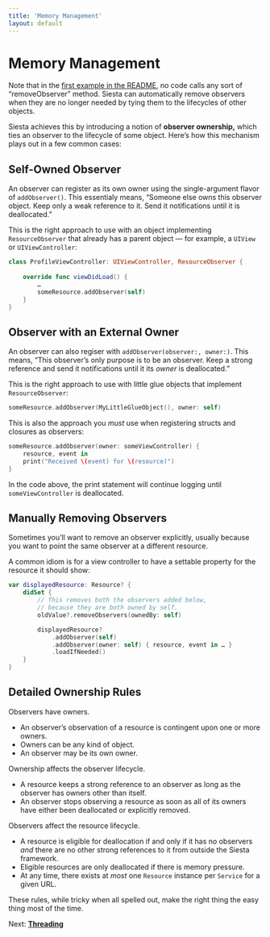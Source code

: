 ```yaml
---
title: 'Memory Management'
layout: default
---
```


# Memory Management

Note that in the [first example in the README](https://bustoutsolutions.github.io/siesta/#basic-usage), no code calls any sort of “removeObserver” method. Siesta can automatically remove observers when they are no longer needed by tying them to the lifecycles of other objects.

Siesta achieves this by introducing a notion of **observer ownership,** which ties an observer to the lifecycle of some object. Here’s how this mechanism plays out in a few common cases:

## Self-Owned Observer

An observer can register as its own owner using the single-argument flavor of `addObserver()`. This essentialy means, “Someone else owns this observer object. Keep only a weak reference to it. Send it notifications until it is deallocated.”

This is the right approach to use with an object implementing `ResourceObserver` that already has a parent object — for example, a `UIView` or `UIViewController`:

```swift
class ProfileViewController: UIViewController, ResourceObserver {
        
    override func viewDidLoad() {
        …
        someResource.addObserver(self)
    }
}
```

## Observer with an External Owner

An observer can also regiser with `addObserver(observer:, owner:)`. This means, “This observer’s only purpose is to be an observer. Keep a strong reference and send it notifications until it its _owner_ is deallocated.”

This is the right approach to use with little glue objects that implement `ResourceObserver`:

```swift
someResource.addObserver(MyLittleGlueObject(), owner: self)
```

This is also the approach you _must_ use when registering structs and closures as observers:

```swift
someResource.addObserver(owner: someViewController) {
    resource, event in
    print("Received \(event) for \(resource)")
}
```

In the code above, the print statement will continue logging until `someViewController` is deallocated.

## Manually Removing Observers

Sometimes you’ll want to remove an observer explicitly, usually because you want to point the same observer at a different resource.

A common idiom is for a view controller to have a settable property for the resource it should show:

```swift
var displayedResource: Resource? {
    didSet {
        // This removes both the observers added below,
        // because they are both owned by self.
        oldValue?.removeObservers(ownedBy: self)

        displayedResource?
            .addObserver(self)
            .addObserver(owner: self) { resource, event in … }
            .loadIfNeeded()
    }
}
```

## Detailed Ownership Rules

Observers have owners.

* An observer’s observation of a resource is contingent upon one or more owners.
* Owners can be any kind of object.
* An observer may be its own owner.

Ownership affects the observer lifecycle.

* A resource keeps a strong reference to an observer as long as the observer has owners other than itself.
* An observer stops observing a resource as soon as all of its owners have either been deallocated or explicitly removed.

Observers affect the resource lifecycle.

* A resource is eligible for deallocation if and only if it has no observers _and_ there are no other strong references to it from outside the Siesta framework.
* Eligible resources are only deallocated if there is memory pressure.
* At any time, there exists at _most_ one `Resource` instance per `Service` for a given URL.

These rules, while tricky when all spelled out, make the right thing the easy thing most of the time.

<p class='guide-next'>Next: <strong><a href='../threading'>Threading</a></p>
